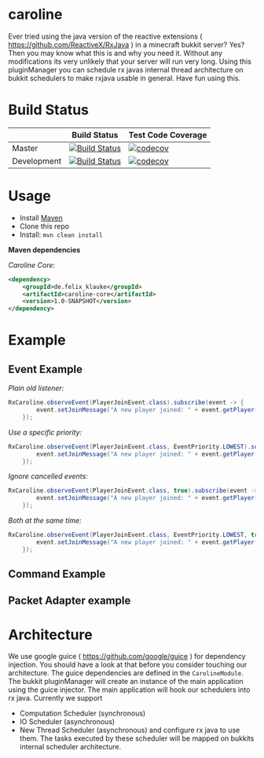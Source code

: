 # caroline

Ever tried using the java version of the reactive extensions ( https://github.com/ReactiveX/RxJava ) in a minecraft
bukkit server? Yes? Then you may know what this is and why you need it. Without any modifications its very
unlikely that your server will run very long. Using this pluginManager you can schedule rx javas internal thread architecture
on bukkit schedulers to make rxjava usable in general. Have fun using this.

# Build Status
|             	| Build Status                                                                                                                                              	| Test Code Coverage                                                                                                                                               	|
|-------------	|-----------------------------------------------------------------------------------------------------------------------------------------------------------	|------------------------------------------------------------------------------------------------------------------------------------------------------------------	|
| Master      	| [![Build Status](https://travis-ci.org/FelixKlauke/caroline.svg?branch=master)](https://travis-ci.org/FelixKlauke/caroline) 	| [![codecov](https://codecov.io/gh/FelixKlauke/caroline/branch/master/graph/badge.svg)](https://codecov.io/gh/FelixKlauke/caroline) 	|
| Development 	| [![Build Status](https://travis-ci.org/FelixKlauke/caroline.svg?branch=dev)](https://travis-ci.org/FelixKlauke/caroline)    	| [![codecov](https://codecov.io/gh/FelixKlauke/caroline/branch/dev/graph/badge.svg)](https://codecov.io/gh/FelixKlauke/caroline)    	|

# Usage
- Install [Maven](http://maven.apache.org/download.cgi)
- Clone this repo
- Install: ```mvn clean install```

**Maven dependencies**

_Caroline Core:_
```xml
<dependency>
    <groupId>de.felix_klauke</groupId>
    <artifactId>caroline-core</artifactId>
    <version>1.0-SNAPSHOT</version>
</dependency>
```
# Example

## Event Example

_Plain old listener:_
```java
RxCaroline.observeEvent(PlayerJoinEvent.class).subscribe(event -> {
        event.setJoinMessage("A new player joined: " + event.getPlayer().getName());          
    });
```

_Use a specific priority:_
```java
RxCaroline.observeEvent(PlayerJoinEvent.class, EventPriority.LOWEST).subscribe(event -> {
        event.setJoinMessage("A new player joined: " + event.getPlayer().getName());          
    });
```

_Ignore cancelled events:_
```java
RxCaroline.observeEvent(PlayerJoinEvent.class, true).subscribe(event -> {
        event.setJoinMessage("A new player joined: " + event.getPlayer().getName());          
    });
```

_Both at the same time:_
```java
RxCaroline.observeEvent(PlayerJoinEvent.class, EventPriority.LOWEST, true).subscribe(event -> {
        event.setJoinMessage("A new player joined: " + event.getPlayer().getName());          
    });
```

## Command Example

## Packet Adapter example

# Architecture
We use google guice ( https://github.com/google/guice )  for dependency injection. You should have a look at that
before you consider touching our architecture. The guice dependencies are defined in the
`CarolineModule`. The bukkit pluginManager will create an instance of the main
application using the guice injector. The main application will hook our schedulers into rx java. Currently
we support
- Computation Scheduler (synchronous)
- IO Scheduler (asynchronous)
- New Thread Scheduler (asynchronous)
and configure rx java to use them. The tasks executed by these scheduler will be mapped on bukkits internal
scheduler architecture.
